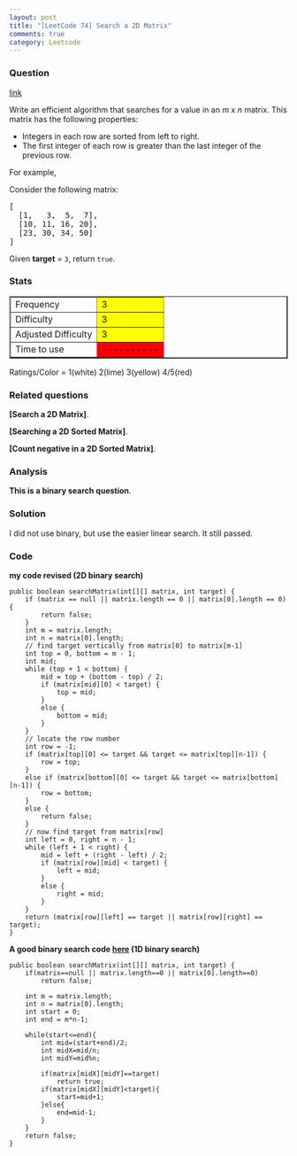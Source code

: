 ```yaml
---
layout: post
title: "[LeetCode 74] Search a 2D Matrix"
comments: true
category: Leetcode
---
```


### Question

[link](https://oj.leetcode.com/problems/search-a-2d-matrix/)

<div class="question-content">
            <p></p><p>Write an efficient algorithm that searches for a value in an <i>m</i> x <i>n</i> matrix. This matrix has the following properties:</p>

<p>
</p><ul>
<li>Integers in each row are sorted from left to right.</li>
<li>The first integer of each row is greater than the last integer of the previous row.</li>
</ul>
<p></p>

<p>
For example,</p>
<p>
Consider the following matrix:
</p>
<pre>[
  [1,   3,  5,  7],
  [10, 11, 16, 20],
  [23, 30, 34, 50]
]
</pre>

<p>Given <b>target</b> = <code>3</code>, return <code>true</code>.</p><p></p>
          </div>

### Stats

<table border="2">
	<tr>
		<td>Frequency</td>
		<td bgcolor="yellow">3</td>
	</tr>
	<tr>
		<td>Difficulty</td>
		<td bgcolor="yellow">3</td>
	</tr>
	<tr>
		<td>Adjusted Difficulty</td>
		<td bgcolor="yellow">3</td>
	</tr>
	<tr>
		<td>Time to use</td>
		<td bgcolor="red">----------</td>
	</tr>
</table>

Ratings/Color = 1(white) 2(lime) 3(yellow) 4/5(red)

### Related questions

**[Search a 2D Matrix]**.

**[Searching a 2D Sorted Matrix]**.

**[Count negative in a 2D Sorted Matrix]**.

### Analysis

**This is a binary search question**.

### Solution

I did not use binary, but use the easier linear search. It still passed.

### Code

**my code revised (2D binary search)**

    public boolean searchMatrix(int[][] matrix, int target) {
        if (matrix == null || matrix.length == 0 || matrix[0].length == 0) {
            return false;
        }
        int m = matrix.length;
        int n = matrix[0].length;
        // find target vertically from matrix[0] to matrix[m-1]
        int top = 0, bottom = m - 1;
        int mid;
        while (top + 1 < bottom) {
            mid = top + (bottom - top) / 2;
            if (matrix[mid][0] < target) {
                top = mid;
            }
            else {
                bottom = mid;
            }
        }
        // locate the row number
        int row = -1;
        if (matrix[top][0] <= target && target <= matrix[top][n-1]) {
            row = top;
        }
        else if (matrix[bottom][0] <= target && target <= matrix[bottom][n-1]) {
            row = bottom;
        }
        else {
            return false;
        }
        // now find target from matrix[row]
        int left = 0, right = n - 1;
        while (left + 1 < right) {
            mid = left + (right - left) / 2;
            if (matrix[row][mid] < target) {
                left = mid;
            }
            else {
                right = mid;
            }
        }
        return (matrix[row][left] == target || matrix[row][right] == target);
    }

**A good binary search code [here](http://www.programcreek.com/2013/01/leetcode-search-a-2d-matrix-java/) (1D binary search)**

    public boolean searchMatrix(int[][] matrix, int target) {
        if(matrix==null || matrix.length==0 || matrix[0].length==0)
            return false;

        int m = matrix.length;
        int n = matrix[0].length;
        int start = 0;
        int end = m*n-1;

        while(start<=end){
            int mid=(start+end)/2;
            int midX=mid/n;
            int midY=mid%n;

            if(matrix[midX][midY]==target)
                return true;
            if(matrix[midX][midY]<target){
                start=mid+1;
            }else{
                end=mid-1;
            }
        }
        return false;
    }
